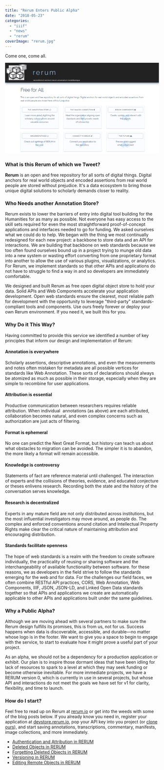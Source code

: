 ```yaml
---
title: "Rerum Enters Public Alpha"
date: "2018-05-23"
categories: 
  - "iiif"
  - "news"
  - "rerum"
coverImage: "rerum.jpg"
---
```


Come one, come all.

![screenshot](images/site.png)

### What is this Rerum of which we Tweet?

**Rerum** is an open and free repository for all sorts of digital things. Digital anchors for real world objects and encoded assertions from real world people are stored without prejudice. It's a data ecosystem to bring those unique digital solutions to scholarly demands closer to reality.

### Who Needs another Annotation Store?

Rerum exists to lower the barriers of entry into digital tool building for the Humanities for as many as possible. Not everyone has easy access to the skill sets required for even the most straightforward proof-of-concept applications and interfaces needed to go for funding. We asked ourselves what we could do to help. We began with the thing we most continually redesigned for each new project: a backbone to store data and an API for interactions. We are building that backbone on web standards because we too often found ourselves bound up in a project trying to munge old data into a new system or wasting effort converting from one proprietary format into another to allow the use of various plugins, visualizations, or analytics. For Rerum, we implement standards so that other APIs and applications do not have to struggle to find a way in and so developers are immediately comfortable.

We designed and built Rerum as free open digital object store to hold your data. Solid APIs and Web Components accelerate your application development. Open web standards ensure the clearest, most reliable path for development with the opportunity to leverage "third-party" standards-compliant tools and components. Use ours freely forever or deploy your own Rerum environment. If you need it, we built this for you.

### Why Do it This Way?

Having committed to provide this service we identified a number of key principles that inform our design and implementation of Rerum:

#### Annotation is everywhere

Scholarly assertions, descriptive annotations, and even the measurements and notes often mistaken for metadata are all possible vertices for standards like Web Annotation. These sorts of declarations should always be atomized as much as possible in their storage, especially when they are simple to recombine for user applications.

#### Attribution is essential

Productive communication between researchers requires reliable attribution. When individual  annotations (as above) are each attributed, collaboration becomes natural, and even complex concerns such as authorization are just acts of filtering.

#### Format is ephemeral

No one can predict the Next Great Format, but history can teach us about what obstacles to migration can be avoided. The simpler it is to abandon, the more likely a format will remain accessible.

#### Knowledge is controversy

Statements of fact are reference material until challenged. The interaction of experts and the collisions of theories, evidence, and educated conjecture or theses enlivens research. Recording both the state and the history of the conversation serves knowledge.

#### Research is decentralized

Experts in any mature field are not only distributed across institutions, but the most influential investigators may move around, as people do. The complex and enforced conventions around citation and Intellectual Property Rights make clear the critical nature of maintaining attribution and encouraging distribution.

#### Standards facilitate openness

The hope of web standards is a realm with the freedom to create software individually, the practicality of reusing or sharing software and the interchangeability of available functionality between software. for these reasons, we as developers in the field strive to follow the standards emerging for the web and for data. For the challenges our field faces, we often combine RESTful API practices, CORS, Web Annotation, Web Components, IIIF, JSON, JSON\-LD, and Linked Open Data standards together so that APIs and applications we create are automatically applicable to other APIs and applications built under the same guidelines.

### Why a Public Alpha?

Although we are moving ahead with several partners to make sure the Rerum design fulfills its promises, this is from us, not for us. Success happens when data is discoverable, accessible, and durable—no matter whose logo is in the footer. We want to give you a space to begin to engage with the service, to start to evaluate how it might prove a useful part of your project.

As an alpha, we should not be a dependency for a production application or exhibit. Our plan is to inspire those dormant ideas that have been idling for lack of resources to spark to a level at which they may seek funding or become otherwise inevitable. For more immediate projects, we have a RERUM version 0, which is currently in use in several projects, but whose API and interactions do not meet the goals we have set for v1 for clarity, flexibility, and time to launch.

### How do I start?

Feel free to read up on Rerum at [rerum.io](http://rerum.io) or get into the weeds with some of the blog posts below. If you already know you need in, register your application at [devstore.rerum.io](http://devstore.rerum.io/v1/), pop your API key into you project (or [clone ours](https://github.com/CenterForDigitalHumanities/TinyThings)), and start saving annotations, transcriptions, commentary, manifests, image collections, and more immediately.

- [Authentication and Attribution in RERUM](https://blog.ongcdh.org/development/authentication-and-attribution-in-rerum/)
- [Deleted Objects in RERUM](https://blog.ongcdh.org/development/deleted-objects-in-rerum/)
- [Forgetting Deleted Objects in RERUM](https://blog.ongcdh.org/development/forgetting-deleted-objects-in-rerum/)
- [Versioning in RERUM](https://blog.ongcdh.org/development/versioning-in-rerum/)
- [Editing Remote Objects in RERUM](https://blog.ongcdh.org/development/editing-remote-objects-in-rerum/)
